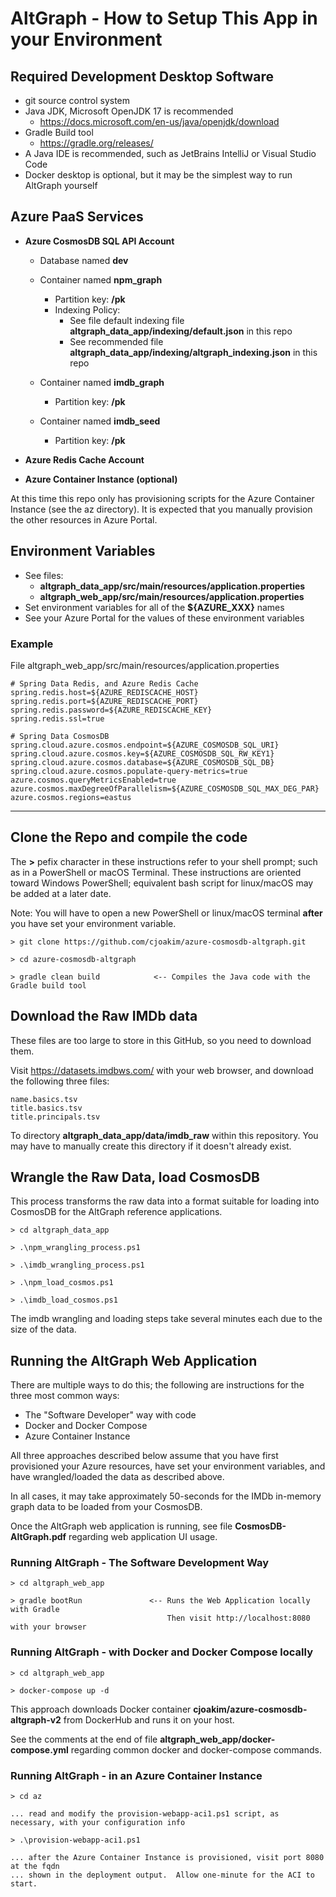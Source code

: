 # AltGraph - How to Setup This App in your Environment

## Required Development Desktop Software

- git source control system
- Java JDK, Microsoft OpenJDK 17 is recommended
  - https://docs.microsoft.com/en-us/java/openjdk/download
- Gradle Build tool 
  - https://gradle.org/releases/
- A Java IDE is recommended, such as JetBrains IntelliJ or Visual Studio Code
- Docker desktop is optional, but it may be the simplest way to run AltGraph yourself

## Azure PaaS Services

- **Azure CosmosDB SQL API Account**
  - Database named **dev**

  - Container named **npm_graph**
    - Partition key: **/pk**
    - Indexing Policy:
      - See file default indexing file **altgraph_data_app/indexing/default.json** in this repo
      - See recommended file **altgraph_data_app/indexing/altgraph_indexing.json** in this repo

  - Container named **imdb_graph**
    - Partition key: **/pk**

  - Container named **imdb_seed**
    - Partition key: **/pk**

- **Azure Redis Cache Account**

- **Azure Container Instance (optional)**

At this time this repo only has provisioning scripts for the Azure Container Instance
(see the az directory).  It is expected that you manually provision the other resources
in Azure Portal.

## Environment Variables

- See files:
  - **altgraph_data_app/src/main/resources/application.properties**
  - **altgraph_web_app/src/main/resources/application.properties**
- Set environment variables for all of the **${AZURE_XXX}** names
- See your Azure Portal for the values of these environment variables

### Example

File altgraph_web_app/src/main/resources/application.properties 

```
# Spring Data Redis, and Azure Redis Cache
spring.redis.host=${AZURE_REDISCACHE_HOST}
spring.redis.port=${AZURE_REDISCACHE_PORT}
spring.redis.password=${AZURE_REDISCACHE_KEY}
spring.redis.ssl=true

# Spring Data CosmosDB
spring.cloud.azure.cosmos.endpoint=${AZURE_COSMOSDB_SQL_URI}
spring.cloud.azure.cosmos.key=${AZURE_COSMOSDB_SQL_RW_KEY1}
spring.cloud.azure.cosmos.database=${AZURE_COSMOSDB_SQL_DB}
spring.cloud.azure.cosmos.populate-query-metrics=true
azure.cosmos.queryMetricsEnabled=true
azure.cosmos.maxDegreeOfParallelism=${AZURE_COSMOSDB_SQL_MAX_DEG_PAR}
azure.cosmos.regions=eastus
```

---

## Clone the Repo and compile the code

The **>** pefix character in these instructions refer to your shell prompt;
such as in a PowerShell or macOS Terminal.  These instructions are oriented
toward Windows PowerShell; equivalent bash script for linux/macOS may be
added at a later date.

Note: You will have to open a new PowerShell or linux/macOS terminal **after**
you have set your environment variable.

```
> git clone https://github.com/cjoakim/azure-cosmosdb-altgraph.git

> cd azure-cosmosdb-altgraph

> gradle clean build            <-- Compiles the Java code with the Gradle build tool
```

## Download the Raw IMDb data

These files are too large to store in this GitHub, so you need to download them.

Visit https://datasets.imdbws.com/ with your web browser, and download the 
following three files:

```
name.basics.tsv
title.basics.tsv
title.principals.tsv
```

To directory **altgraph_data_app/data/imdb_raw** within this repository.
You may have to manually create this directory if it doesn't already exist.

## Wrangle the Raw Data, load CosmosDB

This process transforms the raw data into a format suitable for loading
into CosmosDB for the AltGraph reference applications.

```
> cd altgraph_data_app

> .\npm_wrangling_process.ps1

> .\imdb_wrangling_process.ps1

> .\npm_load_cosmos.ps1

> .\imdb_load_cosmos.ps1
```

The imdb wrangling and loading steps take several minutes each
due to the size of the data.

## Running the AltGraph Web Application

There are multiple ways to do this; the following are instructions
for the three most common ways:
- The "Software Developer" way with code
- Docker and Docker Compose
- Azure Container Instance

All three approaches described below assume that you have first provisioned
your Azure resources, have set your environment variables, and have wrangled/loaded
the data as described above.

In all cases, it may take approximately 50-seconds for the IMDb in-memory graph data
to be loaded from your CosmosDB.

Once the AltGraph web application is running, see file **CosmosDB-AltGraph.pdf**
regarding web application UI usage.

### Running AltGraph - The Software Development Way

```
> cd altgraph_web_app

> gradle bootRun               <-- Runs the Web Application locally with Gradle
                                   Then visit http://localhost:8080 with your browser
```

### Running AltGraph - with Docker and Docker Compose locally

```
> cd altgraph_web_app

> docker-compose up -d
```

This approach downloads Docker container **cjoakim/azure-cosmosdb-altgraph-v2**
from DockerHub and runs it on your host.

See the comments at the end of file **altgraph_web_app/docker-compose.yml**
regarding common docker and docker-compose commands.

### Running AltGraph - in an Azure Container Instance

```
> cd az

... read and modify the provision-webapp-aci1.ps1 script, as necessary, with your configuration info

> .\provision-webapp-aci1.ps1

... after the Azure Container Instance is provisioned, visit port 8080 at the fqdn
... shown in the deployment output.  Allow one-minute for the ACI to start.
```
